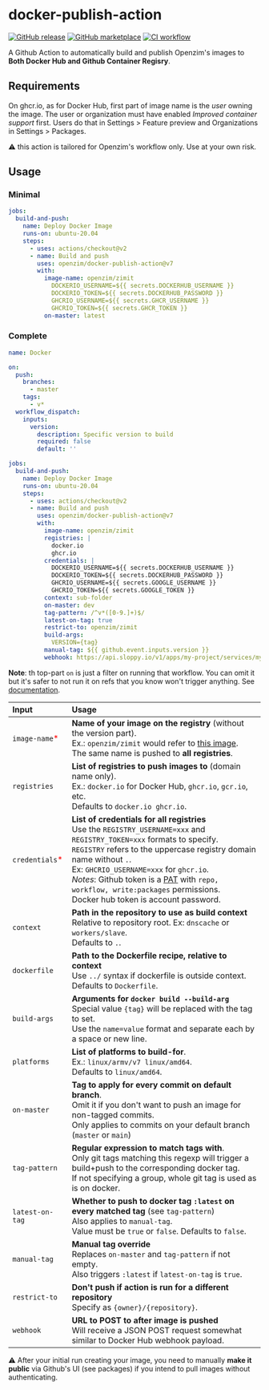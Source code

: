 # docker-publish-action

[![GitHub release](https://img.shields.io/github/release/openzim/docker-publish-action.svg)](https://github.com/openzim/docker-publish-action/releases/latest)
[![GitHub marketplace](https://img.shields.io/badge/marketplace-docker--publish--action-blue?logo=github)](https://github.com/marketplace/actions/openzim-docker-publish-action)
[![CI workflow](https://img.shields.io/github/workflow/status/openzim/docker-publish-action/CI?label=CI&logo=github)](https://github.com/openzim/docker-publish-action/actions?workflow=CI)

A Github Action to automatically build and publish Openzim's images to **Both Docker Hub and Github Container Regisry**.


## Requirements

On ghcr.io, as for Docker Hub, first part of image name is the *user* owning the image. The user or organization must have enabled *Improved container support* first. Users do that in Settings > Feature preview and Organizations in Settings > Packages.

⚠️ this action is tailored for Openzim's workflow only. Use at your own risk.

## Usage

### Minimal

```yaml
jobs:
  build-and-push:
    name: Deploy Docker Image
    runs-on: ubuntu-20.04
    steps:
      - uses: actions/checkout@v2
      - name: Build and push
        uses: openzim/docker-publish-action@v7
        with:
          image-name: openzim/zimit
            DOCKERIO_USERNAME=${{ secrets.DOCKERHUB_USERNAME }}
            DOCKERIO_TOKEN=${{ secrets.DOCKERHUB_PASSWORD }}
            GHCRIO_USERNAME=${{ secrets.GHCR_USERNAME }}
            GHCRIO_TOKEN=${{ secrets.GHCR_TOKEN }}
          on-master: latest
```

### Complete

```yaml
name: Docker

on:
  push:
    branches:
      - master
    tags:
      - v*
  workflow_dispatch:
    inputs:
      version:
        description: Specific version to build
        required: false
        default: ''

jobs:
  build-and-push:
    name: Deploy Docker Image
    runs-on: ubuntu-20.04
    steps:
      - uses: actions/checkout@v2
      - name: Build and push
        uses: openzim/docker-publish-action@v7
        with:
          image-name: openzim/zimit
          registries: |
            docker.io
            ghcr.io
          credentials: |
            DOCKERIO_USERNAME=${{ secrets.DOCKERHUB_USERNAME }}
            DOCKERIO_TOKEN=${{ secrets.DOCKERHUB_PASSWORD }}
            GHCRIO_USERNAME=${{ secrets.GOOGLE_USERNAME }}
            GHCRIO_TOKEN=${{ secrets.GOOGLE_TOKEN }}
          context: sub-folder
          on-master: dev
          tag-pattern: /^v*([0-9.]+)$/
          latest-on-tag: true
          restrict-to: openzim/zimit
          build-args:
            VERSION={tag}
          manual-tag: ${{ github.event.inputs.version }}
          webhook: https://api.sloppy.io/v1/apps/my-project/services/my-project/apps/my-app/deploy?user=${{ secrets.SLOPPY_USERNAME }}&auth=${{ secrets.SLOPPY_WEBHOOK_TOKEN }}
```

**Note**: th top-part `on` is just a filter on running that workflow. You can omit it but it's safer to not run it on refs that you know won't trigger anything. See [documentation](https://docs.github.com/en/free-pro-team@latest/actions/reference/workflow-syntax-for-github-actions#on).

| Input | Usage |
| :--- | :--- |
| `image-name`<font color=red>\*</font> | **Name of your image on the registry** (without the version part).<br />Ex.: `openzim/zimit` would refer to [this image](https://hub.docker.com/r/openzim/zimit).<br />The same name is pushed to **all registries**. |
| `registries` | **List of registries to push images to** (domain name only).<br />Ex.: `docker.io` for Docker Hub, `ghcr.io`, `gcr.io`, etc.<br />Defaults to `docker.io ghcr.io`. |
| `credentials`<font color=red>\*</font> | **List of credentials for all registries**<br />Use the `REGISTRY_USERNAME=xxx` and `REGISTRY_TOKEN=xxx` formats to specify.<br />`REGISTRY` refers to the uppercase registry domain name without `.`.<br />Ex: `GHCRIO_USERNAME=xxx` for `ghcr.io`.<br />_Notes_: Github token is a [PAT](https://github.com/settings/tokens) with `repo, workflow, write:packages` permissions.<br />Docker hub token is account password.|
| `context` | **Path in the repository to use as build context**<br />Relative to repository root.  Ex: `dnscache` or `workers/slave`.<br />Defaults to `.`. |
| `dockerfile` | **Path to the Dockerfile recipe, relative to context**<br />Use `../` syntax if dockerfile is outside context.<br />Defaults to `Dockerfile`. |
| `build-args` | **Arguments for `docker build --build-arg`**<br />Special value `{tag}` will be replaced with the tag to set.<br />Use the `name=value` format and separate each by a space or new line.|
| `platforms` | **List of platforms to build-for**.<br />Ex.: `linux/armv/v7 linux/amd64`.<br />Defaults to `linux/amd64`. |
| `on-master` | **Tag to apply for every commit on default branch**.<br />Omit it if you don't want to push an image for non-tagged commits.<br />Only applies to commits on your default branch (`master` or `main`) |
| `tag-pattern` | **Regular expression to match tags with**.<br />Only git tags matching this regexp will trigger a build+push to the corresponding docker tag.<br />If not specifying a group, whole git tag is used as is on docker. |
| `latest-on-tag` | **Whether to push to docker tag `:latest` on every matched tag** (see `tag-pattern`)<br />Also applies to `manual-tag`.<br />Value must be `true` or `false`. Defaults to `false`. |
| `manual-tag` | **Manual tag override**<br />Replaces `on-master` and `tag-pattern` if not empty.<br />Also triggers `:latest` if `latest-on-tag` is `true`. |
| `restrict-to` | **Don't push if action is run for a different repository**<br />Specify as `{owner}/{repository}`. |
| `webhook` | **URL to POST to after image is pushed**<br />Will receive a JSON POST request somewhat similar to Docker Hub webhook payload. |



⚠️ After your initial run creating your image, you need to manually **make it public** via Github's UI (see packages) if you intend to pull images without authenticating.
